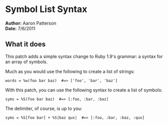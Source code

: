 # Symbol List Syntax

**Author:** Aaron Patterson  
**Date:** 7/6/2011

## What it does

This patch adds a simple syntax change to Ruby 1.9's grammar: a syntax for an array of symbols.

Much as you would use the following to create a list of strings:

```
words = %w(foo bar baz)  #=> ['foo', 'bar', 'baz']
```

With this patch, you can use the following syntax to create a list of symbols:

```
syms = %S(foo bar baz)  #=> [:foo, :bar, :baz]
```

The delimiter, of course, is up to you:

```
syms = %S[foo bar] + %S|baz qux|  #=> [:foo, :bar, :baz, :qux]
```